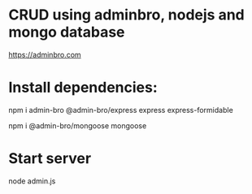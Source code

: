 # CRUD using adminbro, nodejs and mongo database

https://adminbro.com


# Install dependencies:

npm i admin-bro @admin-bro/express express express-formidable

npm i @admin-bro/mongoose mongoose


# Start server 

node admin.js